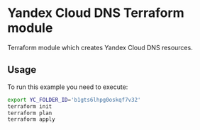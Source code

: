 # Yandex Cloud DNS Terraform module

Terraform module which creates Yandex Cloud DNS resources.

## Usage

To run this example you need to execute:

```bash
export YC_FOLDER_ID='b1gts6lhpg0oskqf7v32'
terraform init
terraform plan
terraform apply
```

<!-- BEGINNING OF PRE-COMMIT-TERRAFORM DOCS HOOK -->

